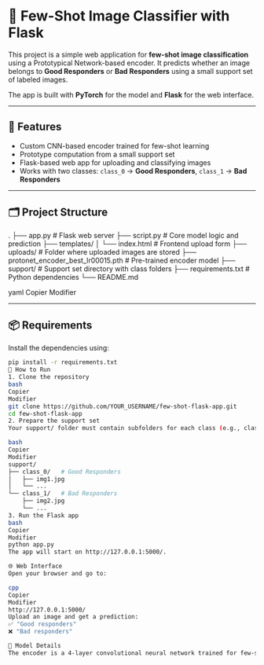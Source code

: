 # 🧠 Few-Shot Image Classifier with Flask

This project is a simple web application for **few-shot image classification** using a Prototypical Network-based encoder. It predicts whether an image belongs to **Good Responders** or **Bad Responders** using a small support set of labeled images.

The app is built with **PyTorch** for the model and **Flask** for the web interface.

---

## 🔧 Features

- Custom CNN-based encoder trained for few-shot learning
- Prototype computation from a small support set
- Flask-based web app for uploading and classifying images
- Works with two classes: `class_0` → **Good Responders**, `class_1` → **Bad Responders**

---

## 🗂️ Project Structure

.
├── app.py # Flask web server
├── script.py # Core model logic and prediction
├── templates/
│ └── index.html # Frontend upload form
├── uploads/ # Folder where uploaded images are stored
├── protonet_encoder_best_lr00015.pth # Pre-trained encoder model
├── support/ # Support set directory with class folders
├── requirements.txt # Python dependencies
└── README.md

yaml
Copier
Modifier

---

## 📦 Requirements

Install the dependencies using:

```bash
pip install -r requirements.txt
🚀 How to Run
1. Clone the repository
bash
Copier
Modifier
git clone https://github.com/YOUR_USERNAME/few-shot-flask-app.git
cd few-shot-flask-app
2. Prepare the support set
Your support/ folder must contain subfolders for each class (e.g., class_0, class_1) with example images inside.

bash
Copier
Modifier
support/
├── class_0/   # Good Responders
│   ├── img1.jpg
│   └── ...
└── class_1/   # Bad Responders
    ├── img2.jpg
    └── ...
3. Run the Flask app
bash
Copier
Modifier
python app.py
The app will start on http://127.0.0.1:5000/.

🌐 Web Interface
Open your browser and go to:

cpp
Copier
Modifier
http://127.0.0.1:5000/
Upload an image and get a prediction:
✅ "Good responders"
❌ "Bad responders"

🧠 Model Details
The encoder is a 4-layer convolutional neural network trained for few-shot learning using Prototypical Networks. The .pth file is a pre-trained PyTorch model.

